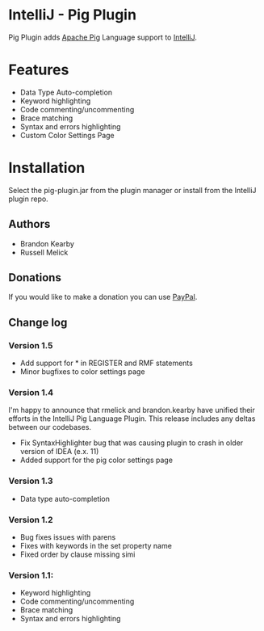 # IntelliJ - Pig Plugin
Pig Plugin adds [Apache Pig](http://pig.apache.org/) Language support to [IntelliJ](http://www.jetbrains.com/idea/).

# Features
* Data Type Auto-completion
* Keyword highlighting
* Code commenting/uncommenting
* Brace matching
* Syntax and errors highlighting
* Custom Color Settings Page

# Installation
Select the pig-plugin.jar from the plugin manager or install from the IntelliJ plugin repo.

## Authors
* Brandon Kearby
* Russell Melick

## Donations
If you would like to make a donation you can use [PayPal](https://www.paypal.com/cgi-bin/webscr?cmd=_donations&business=T2DA32ERZGGXL&lc=US&currency_code=USD&bn=PP%2dDonationsBF%3abtn_donateCC_LG%2egif%3aNonHosted).


## Change log

### Version 1.5
* Add support for * in REGISTER and RMF statements
* Minor bugfixes to color settings page

### Version 1.4
I'm happy to announce that rmelick and brandon.kearby have unified their efforts in the IntelliJ Pig Language Plugin. This release includes any deltas between our codebases.

* Fix SyntaxHighlighter bug that was causing plugin to crash in older version of IDEA (e.x. 11)
* Added support for the pig color settings page

### Version 1.3
* Data type auto-completion

### Version 1.2
* Bug fixes issues with parens
* Fixes with keywords in the set property name
* Fixed order by clause missing simi

### Version 1.1:
* Keyword highlighting
* Code commenting/uncommenting
* Brace matching
* Syntax and errors highlighting
